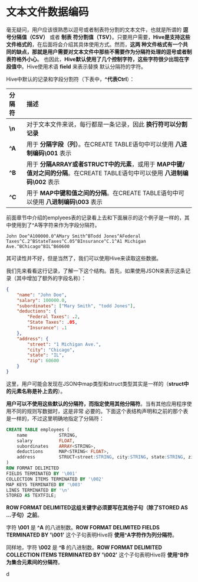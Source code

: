 文本文件数据编码
=================================================================================
毫无疑问，用户应该很熟悉以逗号或者制表符分割的文本文件，也就是所谓的 **逗号分隔值（CSV）** 或者 **制表
符分割值（TSV）**。只要用户需要，**Hive是支持这些文件格式的**，在后面将会介绍其具体使用方式。然而，**这两
种文件格式有一个共同的缺点，那就是用户需要对文本文件中那些不需要作为分隔符处理的逗号或者制表符格外小心**。
也因此，**Hive默认使用了几个控制字符，这些字符很少出现在字段值中**。Hive使用术语 **field** 来表示替换
默认分隔符的字符。

Hive中默认的记录和字段分割符（下表中，**^代表Ctrl**）：

| 分隔符 | 描述 |
| :------------- | :------------- |
| **\n** | 对于文本文件来说，每行都是一条记录，因此 **换行符可以分割记录** |
| **^A** | 用于 **分隔字段（列）**。在CREATE TABLE语句中可以使用 **八进制编码\001** 表示 |
| **^B** | 用于 **分隔ARRAY或者STRUCT中的元素**，或用于 **MAP中键/值对之间的分隔**。在CREATE TABLE语句中可以使用 **八进制编码\002** 表示 |
| **^C** | 用于 **MAP中键和值之间的分隔**。在CREATE TABLE语句中可以使用 **八进制编码\003** 表示 |

前面章节中介绍的emplyees表的记录看上去和下面展示的这个例子是一样的，其中使用到了^A等字符来作为字段分隔符。
```
John Doe^A100000.0^AMary Smith^BTodd Jones^AFederal Taxes^C.2^BStateTaxes^C.05^BInsurance^C.1^A1 Michigan Ave.^BChicago^BIL^B60600
```
其可读性并不好，但是当然了，我们可以使用Hive来读取这些数据。

我们先来看看这行记录，了解一下这个结构。首先，如果使用JSON来表示这条记录（其中增加了额外的字段名称）：
```json
{
    "name": "John Doe",
    "salary": 100000.0,
    "subordinates": ["Mary Smith", "todd Jones"],
    "deductions": {
        "Federal Taxes": .2,
        "State Taxes": .05,
        "Insurance": .1
    },
    "address": {
        "street": "1 Michigan Ave.",
        "city": "Chicago",
        "state": "IL",
        "zip": 60600
    }
}
```
这里，用户可能会发现在JSON中map类型和struct类型其实是一样的（**struct中的元素名称是补上去的**）。

**用户可以不使用这些默认的分隔符，而指定使用其他分隔符**。当有其他应用程序使用不同的规则写数据时，这是非常
必要的。下面这个表结构声明和之前的那个表是一样的，不过这里明确地指定了分隔符：
```sql
CREATE TABLE employees (
    name            STRING,
    salary          FLOAT,
    subordinates    ARRAY<STRING>,
    deductions      MAP<STRING< FLOAT>,
    address         STRUCT<street:STRING, city:STRING, state:STRING, zip:INT>
)
ROW FORMAT DELIMITED
FIELDS TERMINATED BY '\001'
COLLECTION ITEMS TERMINATED BY '\002'
MAP KEYS TERMINATED BY '\003'
LINES TERMINATED BY '\n'
STORED AS TEXTFILE;
```
**ROW FORMAT DELIMITED这组关键字必须要写在其他子句（除了STORED AS ...子句）之前**。

字符 **\001** 是 **^A** 的八进制数。**ROW FORMAT DELIMITED FIELDS TERMINATED BY '\001'**
这个子句表明Hive将 **使用^A字符作为列分隔符**。

同样地，字符 **\002** 是 **^B** 的八进制数。**ROW FORMAT DELIMITED COLLECTION ITEMS TERMINATED BY '\002'**
这个子句表明Hive将 **使用^B作为集合元素间的分隔符**。












































d
